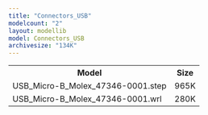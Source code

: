 ```yaml
---
title: "Connectors_USB"
modelcount: "2"
layout: modellib
model: Connectors_USB
archivesize: "134K"
---
```


<table><tr>
<th>Model</th>
<th>Size</th>
</tr>
<tr><td>USB_Micro-B_Molex_47346-0001.step</td><td>965K</td></tr>
<tr><td>USB_Micro-B_Molex_47346-0001.wrl</td><td>280K</td></tr>
